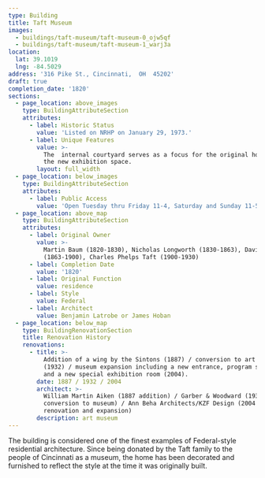 ```yaml
---
type: Building
title: Taft Museum
images:
  - buildings/taft-museum/taft-museum-0_ojw5qf
  - buildings/taft-museum/taft-museum-1_warj3a
location:
  lat: 39.1019
  lng: -84.5029
address: '316 Pike St., Cincinnati,  OH  45202'
draft: true
completion_date: '1820'
sections:
  - page_location: above_images
    type: BuildingAttributeSection
    attributes:
      - label: Historic Status
        value: 'Listed on NRHP on January 29, 1973.'
      - label: Unique Features
        value: >-
          The  internal courtyard serves as a focus for the original house and
          the new exhibition space.
        layout: full_width
  - page_location: below_images
    type: BuildingAttributeSection
    attributes:
      - label: Public Access
        value: 'Open Tuesday thru Friday 11-4, Saturday and Sunday 11-5'
  - page_location: above_map
    type: BuildingAttributeSection
    attributes:
      - label: Original Owner
        value: >-
          Martin Baum (1820-1830), Nicholas Longworth (1830-1863), David Sinton
          (1863-1900), Charles Phelps Taft (1900-1930)
      - label: Completion Date
        value: '1820'
      - label: Original Function
        value: residence
      - label: Style
        value: Federal
      - label: Architect
        value: Benjamin Latrobe or James Hoban
  - page_location: below_map
    type: BuildingRenovationSection
    title: Renovation History
    renovations:
      - title: >-
          Addition of a wing by the Sintons (1887) / conversion to art museum
          (1932) / museum expansion including a new entrance, program spaces,
          and a new special exhibition room (2004).
        date: 1887 / 1932 / 2004
        architect: >-
          William Martin Aiken (1887 addition) / Garber & Woodward (1932
          conversion to museum) / Ann Beha Architects/KZF Design (2004
          renovation and expansion)
        description: art museum
---
```


The building is considered one of the finest examples of Federal-style residential architecture. Since being donated by the Taft family to the people of Cincinnati as a museum, the home has been decorated and furnished to reflect the style at the time it was originally built.

